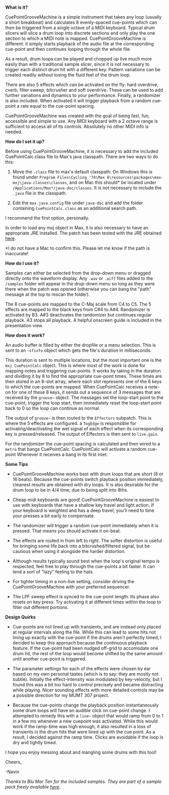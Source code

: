 **What is it?**

CuePointGrooveMachine is a simple instrument that takes any loop (usually a short breakbeat) and calculates 8 evenly-spaced cue-points which can then be triggered from a single octave of a MIDI keyboard. Typical drum slicers will slice a drum loop into discrete sections and only play the one section to which a MIDI note is mapped. CuePointGrooveMachine is different: it simply starts playback of the audio file at the corresponding cue-point and then continues looping through the whole file.

As a result, drum loops can be played and chopped up live much more easily than with a traditional sample slicer, since it is not necessary to trigger each distinct drum hit with a different key. Pattern variations can be created readily without losing the fluid feel of the drum loop.

There are also 5 effects which can be activated on the fly: hard overdrive, cverb, filter sweep, bitcrusher and soft overdrive. These can be used to add further variations and dynamics to your performance. Finally, a randomizer is also included. When activated it will trigger playback from a random cue-point a rate equal to the cue-point spacing.

CuePointGrooveMachine was created with the goal of being fast, fun, accessible and simple to use. Any MIDI keyboard with a 2 octave range is sufficient to access all of its controls. Absolutely no other MIDI info is needed.

**How do I set it up?**

Before using CuePointGrooveMachine, it is necessary to add the included CuePointCalc.class file to Max's java classpath. There are two ways to do this:

1) Move the `.class` file to max's default classpath: On Windows this is found under `Program Files\Cycling '74\Max 8\resources\packages\max-mxj\java-classes\classes`, and on Mac this should* be located under `/Applications/Max*/java-doc/classes`. It is not necessary to include the `.java` file in the classpath.

2) Edit the `max.java.config` file under `java-doc` and add the folder containing `CuePointCalc.class` as an additional search path.

I recommend the first option, personally.

In order to load any mxj object in Max, it is also necessary to have an appropriate JRE installed. The patch has been tested with the JRE obtained [here](https://www.oracle.com/ca-en/java/technologies/javase-jre8-downloads.html).

*I do not have a Mac to confirm this. Please let me know if the path is inaccurate!

**How do I use it?**

Samples can either be selected from the drop-down menu or dragged directly onto the waveform display. Any `.wav` or `.aiff` files added to the `/samples` folder will appear in the drop-down menu so long as they were there when the patch was opened (otherwise you can bang the "path" message at the top to rescan the folder).

The 8 cue-points are mapped to the C-Maj scale from C4 to C5. The 5 effects are mapped to the black keys from C#4 to A#4. Randomizer is activated by B3. A#3 deactivates the randomizer but continues regular playback. A3 stops all playback. A helpful onscreen guide is included in the presentation view.

**How does it work?**

An audio buffer is filled by either the dropfile or a menu selection. This is sent to an `~sfinfo` object which gets the file's duration in milliseconds.

This duration is sent to multiple locations, but the most important one is the `mxj CuePointCalc` object. This is where most of the work is done for mapping notes and triggering cue-points. It works by taking in the duration and dividing it by 8 to find the appropriate cue-point times. These times are then stored in an 8-slot array, where each slot represents one of the 8 keys to which the cue-points are mapped. When CuePointCalc receives a note-on for one of these 8 keys, it sends out a sequence of 3 messages that are received by the `groove~` object. The messages set the loop-start point to the cue-point, trigger the loop start, then immediately reset the loop-start point back to 0 so the loop can continue as normal.

The output of `groove~` is then routed to the `Effectors` subpatch. This is where the 5 effects are configured. a `TogEdge` is responsible for activating/deactivating the wet signal of each effect when its corresponding key is pressed/released. The output of Effectors is then sent to `live.gain`.

For the randomizer the cue-point spacing is calculated and then wired to a `metro` that bangs CuePointCalc. CuePointCalc will activate a random cue-point Whenever it receives a bang in its first inlet.

**Some Tips**

-  CuePointGrooveMachine works best with drum loops that are short (8 or 16 beats). Because the cue-points switch playback position immediately, cleanest results are obtained with dry loops. It is also desirable for the drum loop to be in 4/4 time, due to being split into 8ths.

-  Cheap midi keyboards are good! CuePointGrooveMachine is easiest to use with keyboards that have a shallow key travel and light action. If your keyboard is weighted and has a deep travel, you'll need to time your presses a bit early to compensate.

-  The randomizer will trigger a random cue-point immediately when it is pressed. That means you should activate it on-beat.

-  The effects are routed in from left to right. The softer distortion is useful for bringing some life back into a bitcrushed/filtered signal, but be cautious when using it alongside the harder distortion.

-  Although results typically sound best when the loop's original tempo is respected, feel free to play through the cue-points a bit faster. It can lend a sort of "lazy" feeling to the hats.

-  For tighter timing in a non-live setting, consider driving the CuePointGrooveMachine with your preferred sequencer.

-  The LPF sweep effect is synced to the cue-point length. Its phase also resets on key press. Try activating it at different times within the loop to filter out different portions.

**Design Quirks**

-  Cue-points are not lined up with transients, and are instead only placed at regular intervals along the file. While this can lead to some hits not lining up exactly with the cue-point if the drums aren't perfectly timed, I decided to keep this approach because the continuous playback feature. If the cue-point had been nudged off-grid to accomodate one drum hit, the rest of the loop would become shifted by the same amount until another cue-point is triggered.

-  The parameter settings for each of the effects were chosen by ear based on my own personal tastes (which is to say: they are mostly not subtle). Initially the effect-intensity was modulated by key-velocity, but I found this was a bit too hard to control precisely and became distracting while playing. Nicer sounding effects with more detailed controls may be a possible direction for my MUMT 307 project.

-  Because the cue-points change the playback position instantaneously some drum loops will have an audible click on cue-point change. I attempted to remedy this with a `line~` object that would ramp from 0 to 1 in a few ms whenever a new cuepoint was activated. While this would work if the ramp-time was high enough, it also resulted in a loss of transients in the drum hits that were lined up with the cue point. As a result, I decided against the ramp time. Clicks are avoidable if the loop is dry and tightly timed.

I hope you enjoy messing about and mangling some drums with this tool!

Cheers,

-Navin

*Thanks to Blu Mar Ten for the included samples. They are part of a sample pack freely available [here](https://www.blumarten.com/product/junglejungle-free-sample-pack/).*
